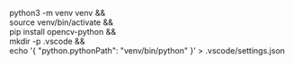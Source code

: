 python3 -m venv venv && \
source venv/bin/activate && \
pip install opencv-python && \
mkdir -p .vscode && \
echo '{ "python.pythonPath": "venv/bin/python" }' > .vscode/settings.json
